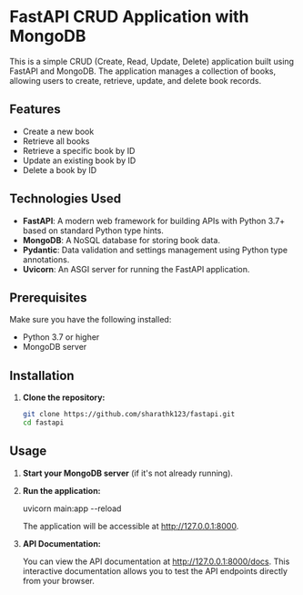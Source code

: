 # FastAPI CRUD Application with MongoDB

This is a simple CRUD (Create, Read, Update, Delete) application built using FastAPI and MongoDB. The application manages a collection of books, allowing users to create, retrieve, update, and delete book records.

## Features

- Create a new book
- Retrieve all books
- Retrieve a specific book by ID
- Update an existing book by ID
- Delete a book by ID

## Technologies Used

- **FastAPI**: A modern web framework for building APIs with Python 3.7+ based on standard Python type hints.
- **MongoDB**: A NoSQL database for storing book data.
- **Pydantic**: Data validation and settings management using Python type annotations.
- **Uvicorn**: An ASGI server for running the FastAPI application.

## Prerequisites

Make sure you have the following installed:

- Python 3.7 or higher
- MongoDB server

## Installation

1. **Clone the repository:**

   ```bash
   git clone https://github.com/sharathk123/fastapi.git
   cd fastapi

## Usage
1. **Start your MongoDB server** (if it's not already running).

2. **Run the application:**

   uvicorn main:app --reload

   The application will be accessible at http://127.0.0.1:8000.

3. **API Documentation:**

   You can view the API documentation at http://127.0.0.1:8000/docs. 
   This interactive documentation allows you to test the API endpoints directly from your browser.
